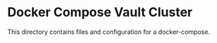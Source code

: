 # Docker Compose Vault Cluster

This directory contains files and configuration for a docker-compose.


